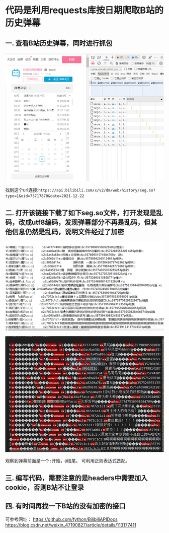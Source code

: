 # 代码是利用requests库按日期爬取B站的历史弹幕

## 一. 查看B站历史弹幕，同时进行抓包

![抓包](images/2021-12-23-11-24-28.png)   <!-- 按ctrl+alt+v粘贴图片-->  

找到这个url连接:`https://api.bilibili.com/x/v2/dm/web/history/seg.so?type=1&oid=73717870&date=2021-12-22`

## 二. 打开该链接下载了如下seg.so文件，打开发现是乱码，改成utf8编码，发现弹幕部分不再是乱码，但其他信息仍然是乱码，说明文件经过了加密

![gbk格式](images/2021-12-23-11-31-45.png)

![utf8格式](images/2021-12-23-11-33-03.png)

观察到弹幕前面是一个`:`开始，`@`结尾。
可利用正则表达式匹配。

## 三. 编写代码，需要注意的是headers中需要加入cookie，否则B站不让登录

## 四. 有时间再找一下B站的没有加密的接口

可参考网址：
<https://github.com/fython/BilibiliAPIDocs>  
<https://blog.csdn.net/weixin_47190827/article/details/113177411>
